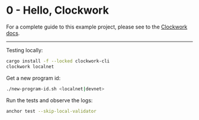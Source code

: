 # **0 - Hello, Clockwork**

For a complete guide to this example project, please see to the [Clockwork docs](https://docs.clockwork.xyz/developers/guides/0-hello-clockwork).

---

Testing locally:
```bash
cargo install -f --locked clockwork-cli
clockwork localnet
```

Get a new program id:
```bash
./new-program-id.sh <localnet|devnet>
```

Run the tests and observe the logs:
```bash
anchor test --skip-local-validator
```
